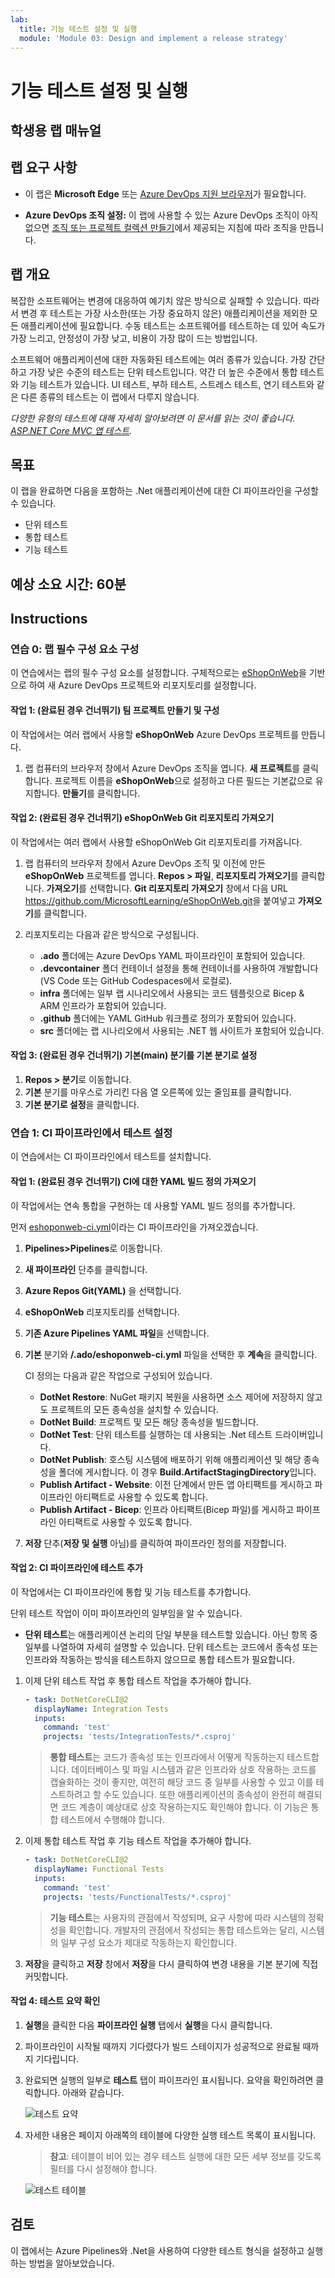 ```yaml
---
lab:
  title: 기능 테스트 설정 및 실행
  module: 'Module 03: Design and implement a release strategy'
---
```


# 기능 테스트 설정 및 실행

## 학생용 랩 매뉴얼

## 랩 요구 사항

- 이 랩은 **Microsoft Edge** 또는 [Azure DevOps 지원 브라우저](https://docs.microsoft.com/azure/devops/server/compatibility)가 필요합니다.

- **Azure DevOps 조직 설정:** 이 랩에 사용할 수 있는 Azure DevOps 조직이 아직 없으면 [조직 또는 프로젝트 컬렉션 만들기](https://learn.microsoft.com/dotnet/architecture/modern-web-apps-azure/test-asp-net-core-mvc-apps)에서 제공되는 지침에 따라 조직을 만듭니다.

## 랩 개요

복잡한 소프트웨어는 변경에 대응하여 예기치 않은 방식으로 실패할 수 있습니다. 따라서 변경 후 테스트는 가장 사소한(또는 가장 중요하지 않은) 애플리케이션을 제외한 모든 애플리케이션에 필요합니다. 수동 테스트는 소프트웨어를 테스트하는 데 있어 속도가 가장 느리고, 안정성이 가장 낮고, 비용이 가장 많이 드는 방법입니다.

소프트웨어 애플리케이션에 대한 자동화된 테스트에는 여러 종류가 있습니다. 가장 간단하고 가장 낮은 수준의 테스트는 단위 테스트입니다. 약간 더 높은 수준에서 통합 테스트와 기능 테스트가 있습니다. UI 테스트, 부하 테스트, 스트레스 테스트, 연기 테스트와 같은 다른 종류의 테스트는 이 랩에서 다루지 않습니다.

*다양한 유형의 테스트에 대해 자세히 알아보려면 이 문서를 읽는 것이 좋습니다. [ASP.NET Core MVC 앱 테스트](https://learn.microsoft.com/dotnet/architecture/modern-web-apps-azure/test-asp-net-core-mvc-apps).*

## 목표

이 랩을 완료하면 다음을 포함하는 .Net 애플리케이션에 대한 CI 파이프라인을 구성할 수 있습니다.

- 단위 테스트
- 통합 테스트
- 기능 테스트

## 예상 소요 시간: 60분

## Instructions

### 연습 0: 랩 필수 구성 요소 구성

이 연습에서는 랩의 필수 구성 요소를 설정합니다. 구체적으로는 [eShopOnWeb](https://github.com/MicrosoftLearning/eShopOnWeb)을 기반으로 하여 새 Azure DevOps 프로젝트와 리포지토리를 설정합니다.

#### 작업 1: (완료된 경우 건너뛰기) 팀 프로젝트 만들기 및 구성

이 작업에서는 여러 랩에서 사용할 **eShopOnWeb** Azure DevOps 프로젝트를 만듭니다.

1. 랩 컴퓨터의 브라우저 창에서 Azure DevOps 조직을 엽니다. **새 프로젝트**를 클릭합니다. 프로젝트 이름을 **eShopOnWeb**으로 설정하고 다른 필드는 기본값으로 유지합니다. **만들기**를 클릭합니다.

#### 작업 2: (완료된 경우 건너뛰기) eShopOnWeb Git 리포지토리 가져오기

이 작업에서는 여러 랩에서 사용할 eShopOnWeb Git 리포지토리를 가져옵니다.

1. 랩 컴퓨터의 브라우저 창에서 Azure DevOps 조직 및 이전에 만든 **eShopOnWeb** 프로젝트를 엽니다. **Repos > 파일**, **리포지토리 가져오기**를 클릭합니다. **가져오기**를 선택합니다. **Git 리포지토리 가져오기** 창에서 다음 URL <https://github.com/MicrosoftLearning/eShopOnWeb.git>을 붙여넣고 **가져오기**를 클릭합니다.

1. 리포지토리는 다음과 같은 방식으로 구성됩니다.
    - **.ado** 폴더에는 Azure DevOps YAML 파이프라인이 포함되어 있습니다.
    - **.devcontainer** 폴더 컨테이너 설정을 통해 컨테이너를 사용하여 개발합니다(VS Code 또는 GitHub Codespaces에서 로컬로).
    - **infra** 폴더에는 일부 랩 시나리오에서 사용되는 코드 템플릿으로 Bicep & ARM 인프라가 포함되어 있습니다.
    - **.github** 폴더에는 YAML GitHub 워크플로 정의가 포함되어 있습니다.
    - **src** 폴더에는 랩 시나리오에서 사용되는 .NET 웹 사이트가 포함되어 있습니다.

#### 작업 3: (완료된 경우 건너뛰기) 기본(main) 분기를 기본 분기로 설정

1. **Repos > 분기**로 이동합니다.
1. **기본** 분기를 마우스로 가리킨 다음 열 오른쪽에 있는 줄임표를 클릭합니다.
1. **기본 분기로 설정**을 클릭합니다.

### 연습 1: CI 파이프라인에서 테스트 설정

이 연습에서는 CI 파이프라인에서 테스트를 설치합니다.

#### 작업 1: (완료된 경우 건너뛰기) CI에 대한 YAML 빌드 정의 가져오기

이 작업에서는 연속 통합을 구현하는 데 사용할 YAML 빌드 정의를 추가합니다.

먼저 [eshoponweb-ci.yml](https://github.com/MicrosoftLearning/eShopOnWeb/blob/main/.ado/eshoponweb-ci.yml)이라는 CI 파이프라인을 가져오겠습니다.

1. **Pipelines>Pipelines**로 이동합니다.
1. **새 파이프라인** 단추를 클릭합니다.
1. **Azure Repos Git(YAML)** 을 선택합니다.
1. **eShopOnWeb** 리포지토리를 선택합니다.
1. **기존 Azure Pipelines YAML 파일**을 선택합니다.
1. **기본** 분기와 **/.ado/eshoponweb-ci.yml** 파일을 선택한 후 **계속**을 클릭합니다.

    CI 정의는 다음과 같은 작업으로 구성되어 있습니다.
    - **DotNet Restore**: NuGet 패키지 복원을 사용하면 소스 제어에 저장하지 않고도 프로젝트의 모든 종속성을 설치할 수 있습니다.
    - **DotNet Build**: 프로젝트 및 모든 해당 종속성을 빌드합니다.
    - **DotNet Test**: 단위 테스트를 실행하는 데 사용되는 .Net 테스트 드라이버입니다.
    - **DotNet Publish**: 호스팅 시스템에 배포하기 위해 애플리케이션 및 해당 종속성을 폴더에 게시합니다. 이 경우 **Build.ArtifactStagingDirectory**입니다.
    - **Publish Artifact - Website**: 이전 단계에서 만든 앱 아티팩트를 게시하고 파이프라인 아티팩트로 사용할 수 있도록 합니다.
    - **Publish Artifact - Bicep**: 인프라 아티팩트(Bicep 파일)를 게시하고 파이프라인 아티팩트로 사용할 수 있도록 합니다.
1. **저장** 단추(**저장 및 실행** 아님)를 클릭하여 파이프라인 정의를 저장합니다.

#### 작업 2: CI 파이프라인에 테스트 추가

이 작업에서는 CI 파이프라인에 통합 및 기능 테스트를 추가합니다.

단위 테스트 작업이 이미 파이프라인의 일부임을 알 수 있습니다.

- **단위 테스트**는 애플리케이션 논리의 단일 부분을 테스트할 있습니다. 아닌 항목 중 일부를 나열하여 자세히 설명할 수 있습니다. 단위 테스트는 코드에서 종속성 또는 인프라와 작동하는 방식을 테스트하지 않으므로 통합 테스트가 필요합니다.

1. 이제 단위 테스트 작업 후 통합 테스트 작업을 추가해야 합니다.

    ```YAML
    - task: DotNetCoreCLI@2
      displayName: Integration Tests
      inputs:
        command: 'test'
        projects: 'tests/IntegrationTests/*.csproj'
    ```

    > **통합 테스트**는 코드가 종속성 또는 인프라에서 어떻게 작동하는지 테스트합니다. 데이터베이스 및 파일 시스템과 같은 인프라와 상호 작용하는 코드를 캡슐화하는 것이 좋지만, 여전히 해당 코드 중 일부를 사용할 수 있고 이를 테스트하려고 할 수도 있습니다. 또한 애플리케이션의 종속성이 완전히 해결되면 코드 계층이 예상대로 상호 작용하는지도 확인해야 합니다. 이 기능은 통합 테스트에서 수행해야 합니다.

1. 이제 통합 테스트 작업 후 기능 테스트 작업을 추가해야 합니다.

    ```YAML
    - task: DotNetCoreCLI@2
      displayName: Functional Tests
      inputs:
        command: 'test'
        projects: 'tests/FunctionalTests/*.csproj'
    ```

    > **기능 테스트**는 사용자의 관점에서 작성되며, 요구 사항에 따라 시스템의 정확성을 확인합니다. 개발자의 관점에서 작성되는 통합 테스트와는 달리, 시스템의 일부 구성 요소가 제대로 작동하는지 확인합니다.

1. **저장**을 클릭하고 **저장** 창에서 **저장**을 다시 클릭하여 변경 내용을 기본 분기에 직접 커밋합니다.

#### 작업 4: 테스트 요약 확인

1. **실행**을 클릭한 다음 **파이프라인 실행** 탭에서 **실행**을 다시 클릭합니다.

1. 파이프라인이 시작될 때까지 기다렸다가 빌드 스테이지가 성공적으로 완료될 때까지 기다립니다.

1. 완료되면 실행의 일부로 **테스트** 탭이 파이프라인 표시됩니다. 요약을 확인하려면 클릭합니다. 아래와 같습니다.

    ![테스트 요약](images/AZ400_M05_L09_Tests_Summary.png)

1. 자세한 내용은 페이지 아래쪽의 테이블에 다양한 실행 테스트 목록이 표시됩니다.

    >**참고**: 테이블이 비어 있는 경우 테스트 실행에 대한 모든 세부 정보를 갖도록 필터를 다시 설정해야 합니다.

    ![테스트 테이블](images/AZ400_M05_L09_Tests_Table.png)

## 검토

이 랩에서는 Azure Pipelines와 .Net을 사용하여 다양한 테스트 형식을 설정하고 실행하는 방법을 알아보았습니다.
